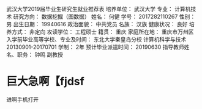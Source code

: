 武汉大学2019届毕业生研究生就业推荐表
培养单位： 武汉大学
专业： 计算机技术
研究方向： 数据挖掘（图数据）
姓名： 何健
学号： 2017282110267
性别： 男
出生日期： 19940616
政治面貌： 中共党员
名族： 汉族
健康状况： 良好
培养方式： 非定向
攻读学位： 工程硕士
籍贯： 重庆
家庭所在地： 重庆市万州区
入学前毕业高等学校、专业及时间： 东北大学秦皇岛分校 计算机科学与技术 20130901-20170701
学制： 2年
预计毕业派遣时间： 20190630
指导教师姓名、职务： 钟鸣 副教授

# 巨大急啊【fjdsf


进啊手机打开


































